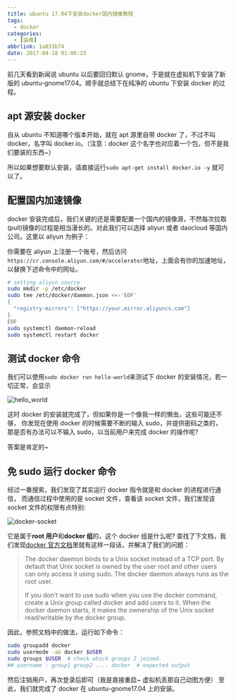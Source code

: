 ```yaml
---
title: ubuntu 17.04下安装docker国内镜像教程
tags:
  - docker
categories:
  - [运维]
abbrlink: 1a833b74
date: 2017-04-18 01:06:23
---
```


前几天看到新闻说 ubuntu 以后要回归默认 gnome，于是就在虚拟机下安装了新版的 ubuntu-gnome17.04。顺手就总结下在纯净的 ubuntu 下安装 docker 的过程。

## apt 源安装 docker

自从 ubuntu 不知道哪个版本开始，就在 apt 源里自带 docker 了，不过不叫 docker，名字叫 docker.io。（注意：docker 这个名字也对应着一个包，但不是我们要装的东西~）

所以如果想要默认安装，请直接运行`sudo apt-get install docker.io -y` 就可以了。

## 配置国内加速镜像

docker 安装完成后，我们关键的还是需要配置一个国内的镜像源，不然每次拉取(pull)镜像的过程是相当漫长的。对此我们可以选择 aliyun 或者 daocloud 等国内公司。这里以 aliyun 为例子：

你需要在 aliyun 上注册一个账号，然后访问`https://cr.console.aliyun.com/#/accelerator`地址，上面会有你的加速地址，以替换下述命令中的网址。

```bash
# setting aliyun source
sudo mkdir -p /etc/docker
sudo tee /etc/docker/daemon.json <<-'EOF'
{
  "registry-mirrors": ["https://your.mirror.aliyuncs.com"]
}
EOF
sudo systemctl daemon-reload
sudo systemctl restart docker
```

## 测试 docker 命令

我们可以使用`sudo docker run hello-world`来测试下 docker 的安装情况，若一切正常，会显示

![hello_world](https://wx3.sinaimg.cn/large/9a1da786gy1g06xjhhwztj20td0f8dhv.jpg)

这时 docker 的安装就完成了，但如果你是一个像我一样的懒虫，这些可能还不够， 你发现在使用 docker 的时候需要不断的输入 sudo，并提供密码之类的， 那是否有办法可以不输入 sudo，以当前用户来完成 docker 的操作呢?

答案是肯定的~

## 免 sudo 运行 docker 命令

经过一番搜索，我们发现了其实运行 docker 指令就是和 docker 的进程进行通信， 而通信过程中使用的是 socket 文件，查看该 socket 文件，我们发现该 socket 文件的权限有点特别:

![docker-socket](https://wx2.sinaimg.cn/large/9a1da786gy1g06xjhc5vsj20l002174l.jpg)

它是属于**root 用户**和**docker 组**的，这个 docker 组是什么呢?
查找了下文档，我们发现[docker 官方文档](https://docs.docker.com/engine/installation/linux/linux-postinstall/)里就有这样一段话，并解决了我们的问题：

> The docker daemon binds to a Unix socket instead of a TCP port. By default that Unix socket is owned by the user root and other users can only access it using sudo. The docker daemon always runs as the root user.
>
> If you don’t want to use sudo when you use the docker command, create a Unix group called docker and add users to it. When the docker daemon starts, it makes the ownership of the Unix socket read/writable by the docker group.

因此，参照文档中的做法，运行如下命令：

```bash
sudo groupadd docker
sudo usermode -aG docker $USER
sudo groups $USER  # check which groups I joined.
## username : group1 group2 .... docker  # expected output
```

然后注销用户，再次登录后即可（我是直接重启~ 虚拟机丢那自己动图方便）
至此，我们就完成了 docker 在 ubuntu-gnome17.04 上的安装。
